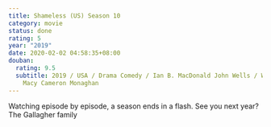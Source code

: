 ```yaml
---
title: Shameless (US) Season 10
category: movie
status: done
rating: 5
year: "2019"
date: 2020-02-02 04:58:35+08:00
douban:
  rating: 9.5
  subtitle: 2019 / USA / Drama Comedy / Ian B. MacDonald John Wells / William H.
    Macy Cameron Monaghan
---
```


Watching episode by episode, a season ends in a flash. See you next year? The Gallagher family
